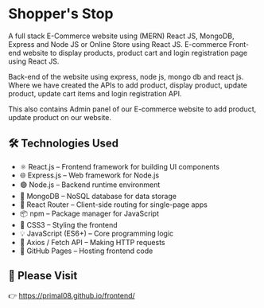 # Shopper's Stop

A full stack E-Commerce website using (MERN) React JS, MongoDB, Express and Node JS or Online Store using React JS. E-commerce Front-end website to display products, product cart and login registration page using React JS.

Back-end of the website using express, node js, mongo db and react js. Where we have created the APIs to add product, display product, update product, update cart items and login registration API. 

This also contains Admin panel of our E-commerce website to add product, update product on our website.

## 🛠️ Technologies Used

- ⚛️ React.js – Frontend framework for building UI components  
- 🌐 Express.js – Web framework for Node.js  
- 🟢 Node.js – Backend runtime environment  
- 🍃 MongoDB – NoSQL database for data storage  
- 🎯 React Router – Client-side routing for single-page apps  
- 📦 npm – Package manager for JavaScript  
- 🎨 CSS3 – Styling the frontend  
- 💡 JavaScript (ES6+) – Core programming logic  
- 🧪 Axios / Fetch API – Making HTTP requests  
- 🚀 GitHub Pages – Hosting frontend code  

## 🚀 Please Visit
👉 https://primal08.github.io/frontend/
